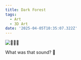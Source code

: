 ```yaml
---
title: Dark Forest
tags:
  - Art
  - 3D Art
date: '2025-04-05T10:35:07.322Z'
---
```


![🍄🌲🌑](http://res.cloudinary.com/cpadilla/image/upload/v1740709216/chrisdpadilla/blog/art/kd3wpmquxlbyc8t78pof.jpg)

What was that sound? 👀
